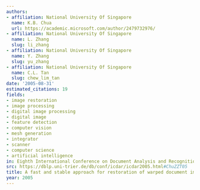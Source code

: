 ```yaml
---
authors:
- affiliation: National University Of Singapore
  name: K.B. Chua
  url: https://academic.microsoft.com/author/2479732976/
- affiliation: National University Of Singapore
  name: L. Zhang
  slug: li_zhang
- affiliation: National University Of Singapore
  name: Y. Zhang
  slug: yu_zhang
- affiliation: National University Of Singapore
  name: C.L. Tan
  slug: chew_lim_tan
date: '2005-08-31'
estimated_citations: 19
fields:
- image restoration
- image processing
- digital image processing
- digital image
- feature detection
- computer vision
- mesh generation
- integrator
- scanner
- computer science
- artificial intelligence
in: Eighth International Conference on Document Analysis and Recognition (ICDAR'05)
src: https://dblp.uni-trier.de/db/conf/icdar/icdar2005.html#ChuZZT05
title: A fast and stable approach for restoration of warped document images
year: 2005
---
```


